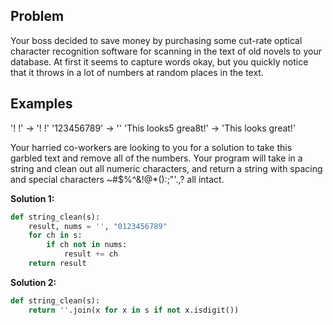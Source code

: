 ## Problem

Your boss decided to save money by purchasing some cut-rate optical character recognition software for scanning in the text of old novels to your database. At first it seems to capture words okay, but you quickly notice that it throws in a lot of numbers at random places in the text.

## Examples

'! !' -> '! !'
'123456789' -> ''
'This looks5 grea8t!' -> 'This looks great!'

Your harried co-workers are looking to you for a solution to take this garbled text and remove all of the numbers. Your program will take in a string and clean out all numeric characters, and return a string with spacing and special characters ~#$%^&!@\*():;"'.,? all intact.

**Solution 1:**

```python
def string_clean(s):
    result, nums = '', "0123456789"
    for ch in s:
        if ch not in nums:
            result += ch
    return result
```

**Solution 2:**

```python
def string_clean(s):
    return ''.join(x for x in s if not x.isdigit())
```
